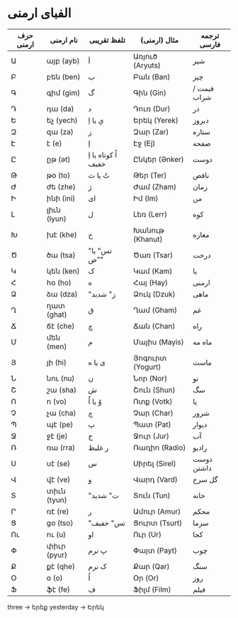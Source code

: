 
# الفبای ارمنی

| حرف ارمنی | نام ارمنی   | تلفظ تقریبی         | مثال (ارمنی)     | ترجمه فارسی |
| --------- | ----------- | ------------------- | ---------------- | ----------- |
| Ա         | այբ (ayb)   | آ                   | Առյուծ (Aryuts)  | شیر         |
| Բ         | բեն (ben)   | ب                   | Բան (Ban)        | چیز         |
| Գ         | գիմ (gim)   | گ                   | Գին (Gin)        | قیمت / شراب |
| Դ         | դա (da)     | د                   | Դուռ (Dur)       | در          |
| Ե         | եչ (yech)   | یِ یا اِ            | Երեկ (Yerek)     | دیروز       |
| Զ         | զա (za)     | ز                   | Զար (Zar)        | ستاره       |
| Է         | է (e)       | اِ                  | Էջ (Ej)          | صفحه        |
| Ը         | ըթ (ət)     | اُ کوتاه یا اِ خفیف | Ընկեր (Ənker)    | دوست        |
| Թ         | թօ (to)     | تُ یا ث             | Թեր (Ter)        | ناقص        |
| Ժ         | ժե (zhe)    | ژ                   | Ժամ (Zham)       | زمان        |
| Ի         | ինի (ini)   | ای                  | Իմ (Im)          | من          |
| Լ         | լիւն (lyun) | ل                   | Լեռ (Lerr)       | کوه         |
| Խ         | խէ (khe)    | خ                   | Խանութ (Khanut)  | مغازه       |
| Ծ         | ծա (tsa)    | "تس" یا "ص"         | Ծառ (Tsar)       | درخت        |
| Կ         | կեն (ken)   | ک                   | Կամ (Kam)        | یا          |
| Հ         | հօ (ho)     | ه                   | Հայ (Hay)        | ارمنی       |
| Ձ         | ձա (dza)    | "ز" شدید            | Ձուկ (Dzuk)      | ماهی        |
| Ղ         | ղատ (ghat)  | ق                   | Ղամ (Gham)       | غم          |
| Ճ         | ճէ (che)    | چ                   | Ճան (Chan)       | راه         |
| Մ         | մեն (men)   | م                   | Մայիս (Mayis)    | ماه مه      |
| Յ         | յի (hi)     | ی یا ه              | Յոգուրտ (Yogurt) | ماست        |
| Ն         | նու (nu)    | ن                   | Նոր (Nor)        | نو          |
| Շ         | շա (sha)    | ش                   | Շուն (Shun)      | سگ          |
| Ո         | ո (vo)      | وُ یا اُ            | Ոտք (Votk)       | پا          |
| Չ         | չա (cha)    | چ                   | Չար (Char)       | شرور        |
| Պ         | պէ (pe)     | پ                   | Պատ (Pat)        | دیوار       |
| Ջ         | ջէ (je)     | ج                   | Ջուր (Jur)       | آب          |
| Ռ         | ռա (rra)    | ر غلیظ              | Ռադիո (Radio)    | رادیو       |
| Ս         | սէ (se)     | س                   | Սիրել (Sirel)    | دوست داشتن  |
| Վ         | վէ (ve)     | و                   | Վարդ (Vard)      | گل سرخ      |
| Տ         | տիւն (tyun) | "ت" شدید            | Տուն (Tun)       | خانه        |
| Ր         | ռէ (re)     | ر                   | Ամուր (Amur)     | محکم        |
| Ց         | ցօ (tso)    | "تس" خفیف           | Ցուրտ (Tsurt)    | سرما        |
| Ու        | ու (u)      | او                  | Ուր (Ur)         | کجا         |
| Փ         | փիւր (pyur) | پ نرم               | Փայտ (Payt)      | چوب         |
| Ք         | քէ (qhe)    | ک نرم               | Քար (Qar)        | سنگ         |
| Օ         | օ (o)       | اُ                  | Օր (Or)          | روز         |
| Ֆ         | ֆէ (fe)     | ف                   | Ֆիլմ (Film)      | فیلم        |



three -> երեք
yesterday -> Երեկ